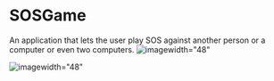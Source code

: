 # SOSGame
An application that lets the user play SOS against another person or a computer or even two computers.
![image](https://github.com/user-attachments/assets/c6ef7701-2478-46df-8199-919fec2c2da3)width="48"

![image](https://github.com/user-attachments/assets/5bebc205-138f-41db-b394-8abb6c0dd27b)width="48"
